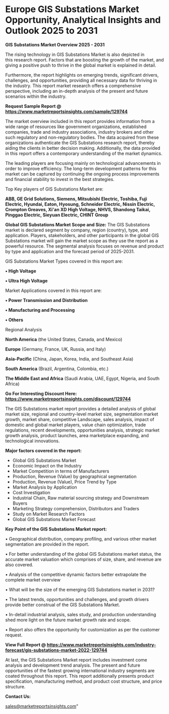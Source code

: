 # Europe GIS Substations Market Opportunity, Analytical Insights and Outlook 2025 to 2031

<Strong> GIS Substations Market Overview 2025 - 2031</strong>

The rising technology in GIS Substations Market is also depicted in this research report. Factors that are boosting the growth of the market, and giving a positive push to thrive in the global market is explained in detail.

Furthermore, the report highlights on emerging trends, significant drivers, challenges, and opportunities, providing all necessary data for thriving in the industry. This report market research offers a comprehensive perspective, including an in-depth analysis of the present and future scenarios within the industry.

<strong>Request Sample Report @ <a href=https://www.marketreportsinsights.com/sample/129744>https://www.marketreportsinsights.com/sample/129744</a></strong>

The market overview included in this report provides information from a wide range of resources like government organizations, established companies, trade and industry associations, industry brokers and other such regulatory and non-regulatory bodies. The data acquired from these organizations authenticate the GIS Substations research report, thereby aiding the clients in better decision making. Additionally, the data provided in this report offers a contemporary understanding of the market dynamics.

The leading players are focusing mainly on technological advancements in order to improve efficiency. The long-term development patterns for this market can be captured by continuing the ongoing process improvements and financial stability to invest in the best strategies.

Top Key players of GIS Substations Market are:

<strong>ABB, GE Grid Solutions, Siemens, Mitsubishi Electric, Toshiba, Fuji Electric, Hyundai, Eaton, Hyosung, Schneider Electric, Nissin Electric, Crompton Greaves, Xi'an XD High Voltage, NHVS, Shandong Taikai, Pinggao Electric, Sieyuan Electric, CHINT Group</strong>

<strong><b>Global GIS Substations Market Scope and Size:</b></strong>
The GIS Substations market is declared segment by company, region (country), type, and application. Players, stakeholders, and other participants in the global GIS Substations market will gain the market scope as they use the report as a powerful resource. The segmental analysis focuses on revenue and product by type and application and the forecast period of 2025-2031.

GIS Substations Market Types covered in this report are:

<strong>• High Voltage

• Ultra High Voltage</strong>

Market Applications covered in this report are:

<strong>• Power Transmission and Distribution

• Manufacturing and Processing

• Others</strong> 

Regional Analysis

<strong>North America</strong> (the United States, Canada, and Mexico)

<strong>Europe</strong> (Germany, France, UK, Russia, and Italy)

<strong>Asia-Pacific</strong> (China, Japan, Korea, India, and Southeast Asia)

<strong>South America</strong> (Brazil, Argentina, Colombia, etc.)

<strong>The Middle East and Africa</strong> (Saudi Arabia, UAE, Egypt, Nigeria, and South Africa)

<strong>Go For Interesting Discount Here: <a href=https://www.marketreportsinsights.com/discount/129744>https://www.marketreportsinsights.com/discount/129744</a></strong>

The GIS Substations market report provides a detailed analysis of global market size, regional and country-level market size, segmentation market growth, market share, competitive Landscape, sales analysis, impact of domestic and global market players, value chain optimization, trade regulations, recent developments, opportunities analysis, strategic market growth analysis, product launches, area marketplace expanding, and technological innovations.

<strong><b>Major factors covered in the report:</b></strong>
<ul>
  <li>Global GIS Substations Market </li>
  <li>Economic Impact on the Industry</li>
  <li>Market Competition in terms of Manufacturers</li>
  <li>Production, Revenue (Value) by geographical segmentation</li>
  <li>Production, Revenue (Value), Price Trend by Type</li>
  <li>Market Analysis by Application</li>
  <li>Cost Investigation</li>
  <li>Industrial Chain, Raw material sourcing strategy and Downstream Buyers</li>
  <li>Marketing Strategy comprehension, Distributors and Traders</li>
  <li>Study on Market Research Factors</li>
  <li>Global GIS Substations Market Forecast</li>
</ul>

<strong><b>Key Point of the GIS Substations Market report:</b></strong>

• Geographical distribution, company profiling, and various other market segmentation are provided in the report.

• For better understanding of the global GIS Substations market status, the accurate market valuation which comprises of size, share, and revenue are also covered.

• Analysis of the competitive dynamic factors better extrapolate the complete market overview

• What will be the size of the emerging GIS Substations market in 2031?

• The latest trends, opportunities and challenges, and growth drivers provide better construal of the GIS Substations Market.

• In-detail industrial analysis, sales study, and production understanding shed more light on the future market growth rate and scope.

• Report also offers the opportunity for customization as per the customer request.

<strong><b>View Full Report @ <a href=https://www.marketreportsinsights.com/industry-forecast/gis-substations-market-2022-129744>https://www.marketreportsinsights.com/industry-forecast/gis-substations-market-2022-129744</a></b></strong>


At last, the GIS Substations Market report includes investment come analysis and development trend analysis. The present and future opportunities of the fastest growing international industry segments are coated throughout this report. This report additionally presents product specification, manufacturing method, and product cost structure, and price structure.

<strong>Contact Us:</strong>

sales@marketreportsinsights.com"
